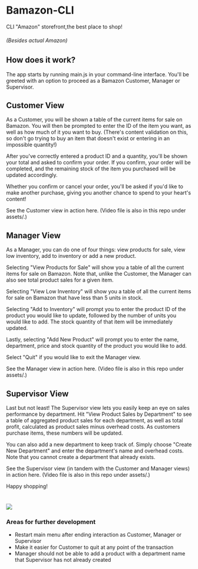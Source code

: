 # Bamazon-CLI
CLI "Amazon" storefront,the best place to shop!
###### (Besides actual Amazon)

## How does it work?
The app starts by running main.js in your command-line interface. You'll be greeted with an option to proceed as a Bamazon Customer, Manager or Supervisor.

## Customer View
As a Customer, you will be shown a table of the current items for sale on Bamazon. You will then be prompted to enter the ID of the item you want, as well as how much of it you want to buy. (There's content validation on this, so don't go trying to buy an item that doesn't exist or entering in an impossible quantity!)

After you've correctly entered a product ID and a quantity, you'll be shown your total and asked to confirm your order. If you confirm, your order will be completed, and the remaining stock of the item you purchased will be updated accordingly.

Whether you confirm or cancel your order, you'll be asked if you'd like to make another purchase, giving you another chance to spend to your heart's content!

See the Customer view in action here. (Video file is also in this repo under assets/.)

## Manager View
As a Manager, you can do one of four things: view products for sale, view low inventory, add to inventory or add a new product.

Selecting "View Products for Sale" will show you a table of all the current items for sale on Bamazon. Note that, unlike the Customer, the Manager can also see total product sales for a given item.

Selecting "View Low Inventory" will show you a table of all the current items for sale on Bamazon that have less than 5 units in stock.

Selecting "Add to Inventory" will prompt you to enter the product ID of the product you would like to update, followed by the number of units you would like to add. The stock quantity of that item will be immediately updated.

Lastly, selecting "Add New Product" will prompt you to enter the name, department, price and stock quantity of the product you would like to add.

Select "Quit" if you would like to exit the Manager view.

See the Manager view in action here. (Video file is also in this repo under assets/.)

## Supervisor View
Last but not least! The Supervisor view lets you easily keep an eye on sales performance by department. Hit "View Product Sales by Department" to see a table of aggregated product sales for each department, as well as total profit, calculated as product sales minus overhead costs. As customers purchase items, these numbers will be updated.

You can also add a new department to keep track of. Simply choose "Create New Department" and enter the department's name and overhead costs. Note that you cannot create a department that already exists.

See the Supervisor view (in tandem with the Customer and Manager views) in action here. (Video file is also in this repo under assets/.)

Happy shopping!

# <img src="https://media.giphy.com/media/Ejn6xH5mnmtMI/source.gif">

### Areas for further development
* Restart main menu after ending interaction as Customer, Manager or Supervisor
* Make it easier for Customer to quit at any point of the transaction
* Manager should not be able to add a product with a department name that Supervisor has not already created